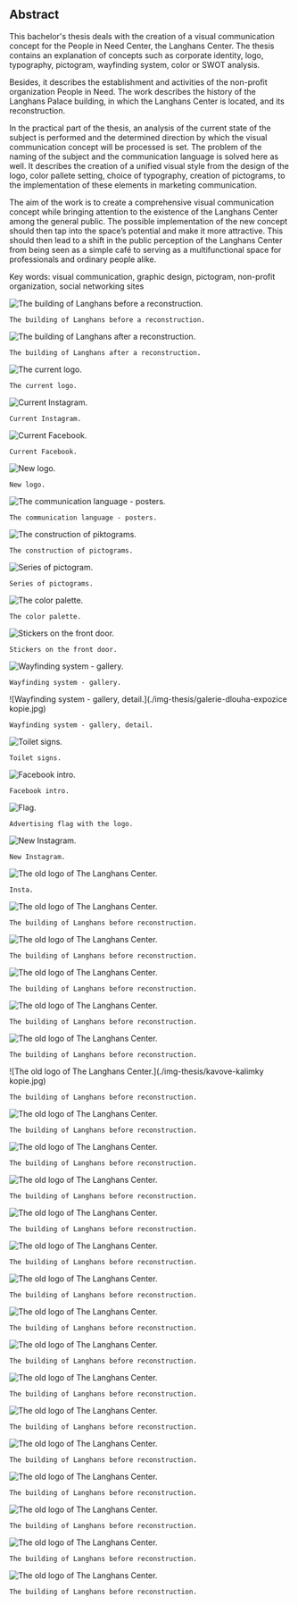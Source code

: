 ## Abstract

This bachelor's thesis deals with the creation of a visual communication concept for the People in Need Center, the Langhans Center. The thesis contains an explanation of concepts such as corporate identity, logo, typography, pictogram, wayfinding system, color or SWOT analysis.

Besides, it describes the establishment and activities of the non-profit organization People in Need. The work describes the history of the Langhans Palace building, in which the Langhans Center is located, and its reconstruction.

In the practical part of the thesis, an analysis of the current state of the subject is performed and the determined direction by which the visual communication concept will be processed is set. The problem of the naming of the subject and the communication language is solved here as well. It describes the creation of a unified visual style from the design of the logo, color pallete setting, choice of typography, creation of pictograms, to the implementation of these elements in marketing communication.

The aim of the work is to create a comprehensive visual communication concept while bringing attention to the existence of the Langhans Center among the general public. The possible implementation of the new concept should then tap into the space’s potential and make it more attractive. This should then lead to a shift in the public perception of the Langhans Center from being seen as a simple café to serving as a multifunctional space for professionals and ordinary people alike.

Key words: visual communication, graphic design, pictogram, non-profit organization, social networking sites



![The building of Langhans before a reconstruction.](./img-thesis/palac-langhans.jpg)

`The building of Langhans before a reconstruction.`

![The building of Langhans after a reconstruction.](./img-thesis/rekonstrukce.jpg)

`The building of Langhans after a reconstruction.`

![The current logo.](./img-thesis/soucasne-logo.png)

`The current logo.`

![Current Instagram.](./img-thesis/instagram-langhans.png)

`Current Instagram.`

![Current Facebook.](./img-thesis/facebook-langhans.png)

`Current Facebook.`

![New logo.](./img-thesis/logo-final.png)

`New logo.`

![The communication language - posters.](./img-thesis/plakaty.jpg)

`The communication language - posters.`

![The construction of piktograms.](./img-thesis/vznik-piktogramu.png)

`The construction of pictograms.`

![Series of pictogram.](./img-thesis/piktogramy.png)

`Series of pictograms.`

![The color palette.](./img-thesis/barevna-paleta.png)

`The color palette.`

![Stickers on the front door.](./img-thesis/vchodove-dvere-vyrez-2.jpg)

`Stickers on the front door.`

![Wayfinding system - gallery.](./img-thesis/schody-galerie.jpg)

`Wayfinding system - gallery.`

![Wayfinding system - gallery, detail.](./img-thesis/galerie-dlouha-expozice kopie.jpg)

`Wayfinding system - gallery, detail.`

![Toilet signs.](./img-thesis/zachod.jpg)

`Toilet signs.`

![Facebook intro.](./img-thesis/bannery-final.png)

`Facebook intro.`

![Flag.](./img-thesis/VLAJKA.jpg)

`Advertising flag with the logo.`

![New Instagram.](./img-instagram-honza-3.png)

`New Instagram.`

![The old logo of The Langhans Center.](./img-instagramove-posty.png)

`Insta.`

![The old logo of The Langhans Center.](./img-instagramove-posty-final.png)

`The building of Langhans before reconstruction.`

![The old logo of The Langhans Center.](./skutecny-darek-gif-instagram.gif)

`The building of Langhans before reconstruction.`

![The old logo of The Langhans Center.](./prednaska-gif-instagram.gif)

`The building of Langhans before reconstruction.`

![The old logo of The Langhans Center.](./img-thesis/dlouhej-honza-menu3.jpg)

`The building of Langhans before reconstruction.`

![The old logo of The Langhans Center.](./img-thesis/hrnecky2-2.jpg)

`The building of Langhans before reconstruction.`

![The old logo of The Langhans Center.](./img-thesis/kavove-kalimky kopie.jpg)

`The building of Langhans before reconstruction.`

![The old logo of The Langhans Center.](./img-thesis/kelimek-pozadi.jpg)

`The building of Langhans before reconstruction.`

![The old logo of The Langhans Center.](./img-thesis/honza-lepenka.jpg)

`The building of Langhans before reconstruction.`

![The old logo of The Langhans Center.](./img-thesis/svacinovy-sacek-2.jpg)

`The building of Langhans before reconstruction.`

![The old logo of The Langhans Center.](./img-thesis/zastera.jpg)

`The building of Langhans before reconstruction.`

![The old logo of The Langhans Center.](./img-thesis/dlouuhej-sendvic.jpg)

`The building of Langhans before reconstruction.`

![The old logo of The Langhans Center.](./img-thesis/pernicky-vetev.jpg)

`The building of Langhans before reconstruction.`

![The old logo of The Langhans Center.](./img-thesis/cerna-taska.jpg)

`The building of Langhans before reconstruction.`

![The old logo of The Langhans Center.](./img-thesis/taska-zebrik.jpg)

`The building of Langhans before reconstruction.`

![The old logo of The Langhans Center.](./img-thesis/taska-pumpa.jpg)

`The building of Langhans before reconstruction.`

![The old logo of The Langhans Center.](./img-thesis/plakaty-na-mockupu2.jpg)

`The building of Langhans before reconstruction.`

![The old logo of The Langhans Center.](./img-thesis/tibet-plakat.jpg)

`The building of Langhans before reconstruction.`

![The old logo of The Langhans Center.](./img-thesis/skutecny-darek.jpg)

`The building of Langhans before reconstruction.`

![The old logo of The Langhans Center.](./img-thesis/UDALOST-fotka.png)

`The building of Langhans before reconstruction.`

![The old logo of The Langhans Center.](./img-thesis/udalost-trubka.png)

`The building of Langhans before reconstruction.`

![The old logo of The Langhans Center.](./img-thesis/posuvna-stena.jpg)

`The building of Langhans before reconstruction.`

